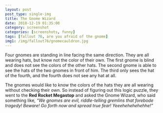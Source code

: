 ```yaml
---
layout: post
post_type: single-img
title: The Gnome Wizard
date: 2018-12-19 01:35:00
category: screenshot
categories: [screenshots, funny]
tags: [fallout 76, are you afraid of the gnome]
img1: /img/fallout76/gnomecauldron.jpg
---
```

Four gnomes are standing in line facing the same direction. They are all wearing hats, but know not the color of their own. The first gnome is blind and does not see the colors of the other hats. The second gnome is able to see the hats of the two gnomes in front of him. The third only sees the hat of the fourth, and the fourth does not see any hat at all.

The gnomes would like to know the colors of the hats they are all wearing without checking their own. So instead of figuring out this logic puzzle, they went to the **Red Rocket Megastop** and asked the Gnome Wizard, who said something like, *“We gnomes are evil, riddle-telling gremlins that forebode tragedy! Beware! Go forth now and spread true fear! Yeeehehehehehhe!”*
